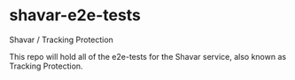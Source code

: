 # shavar-e2e-tests
Shavar / Tracking Protection

This repo will hold all of the e2e-tests for the Shavar service, also known as Tracking Protection.
